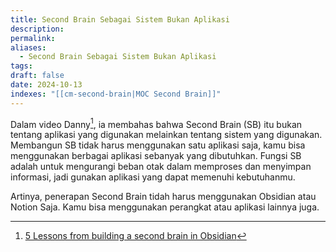 ```yaml
---
title: Second Brain Sebagai Sistem Bukan Aplikasi
description: 
permalink: 
aliases:
  - Second Brain Sebagai Sistem Bukan Aplikasi
tags: 
draft: false
date: 2024-10-13
indexes: "[[cm-second-brain|MOC Second Brain]]"
---
```

Dalam video Danny[^1], ia membahas bahwa Second Brain (SB) itu bukan tentang aplikasi yang digunakan melainkan tentang sistem yang digunakan. Membangun SB tidak harus menggunakan satu aplikasi saja, kamu bisa menggunakan berbagai aplikasi sebanyak yang dibutuhkan. Fungsi SB adalah untuk mengurangi beban otak dalam memproses dan menyimpan informasi, jadi gunakan aplikasi yang dapat memenuhi kebutuhanmu.

Artinya, penerapan Second Brain tidah harus menggunakan Obsidian atau Notion Saja. Kamu bisa menggunakan perangkat atau aplikasi lainnya juga.




[^1]: [5 Lessons from building a second brain in Obsidian](https://youtu.be/VqWxuM3q8Gk?si=pkGJIcho3sHmyUnO)